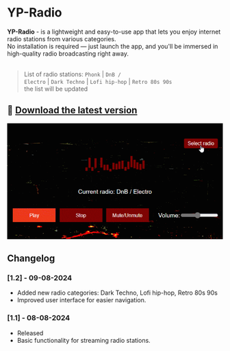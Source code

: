 # YP-Radio

**YP-Radio** - is a lightweight and easy-to-use app that lets you enjoy internet radio stations from various categories.<br>
No installation is required — just launch the app, and you'll be immersed in high-quality radio broadcasting right away.<br><br>

> List of radio stations: <code>Phonk</code> | <code>DnB / Electro</code> | <code>Dark Techno</code> | <code>Lofi hip-hop</code> | <code>Retro 80s 90s</code><br>
the list will be updated

## 💾 [Download the latest version](https://github.com/MaxTraher/YP-Radio/releases/download/YP-Radio/YP-Radio.exe)
![Alt text](https://raw.githubusercontent.com/MaxTraher/YP-Radio/files/YP-Radio_v1.2.gif)

## Changelog

### [1.2] - 09-08-2024
- Added new radio categories: 
Dark Techno, 
Lofi hip-hop, 
Retro 80s 90s
- Improved user interface for easier navigation.

### [1.1] - 08-08-2024
- Released
- Basic functionality for streaming radio stations.

